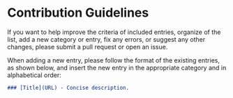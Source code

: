 # Contribution Guidelines

If you want to help improve the criteria of included entries, organize of the list, add a new category or entry, fix any errors, or suggest any other changes, please submit a pull request or open an issue.

When adding a new entry, please follow the format of the existing entries, as shown below, and insert the new entry in the appropriate category and in alphabetical order:

```markdown
### [Title](URL) - Concise description.
```
